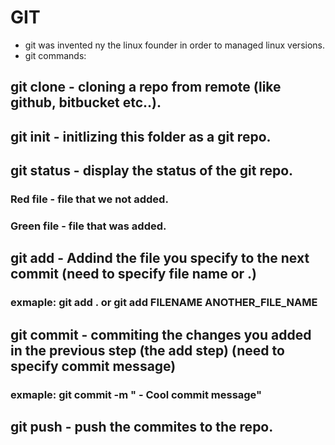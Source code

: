 # GIT
* git was invented ny the linux founder in order to managed linux versions.
* git commands:
## git clone - cloning a repo from remote (like github, bitbucket etc..).
## git init - initlizing this folder as a git repo.
## git status - display the status of the git repo.
### Red file - file that we not added. 
### Green file - file that was added. 
## git add - Addind the file you specify to the next commit (need to specify file name or .)
### exmaple: git add . or git add FILENAME ANOTHER_FILE_NAME
## git commit - commiting the changes you added in the previous step (the add step) (need to specify commit message)
### exmaple: git commit -m " - Cool commit message"
## git push - push the commites to the repo.

